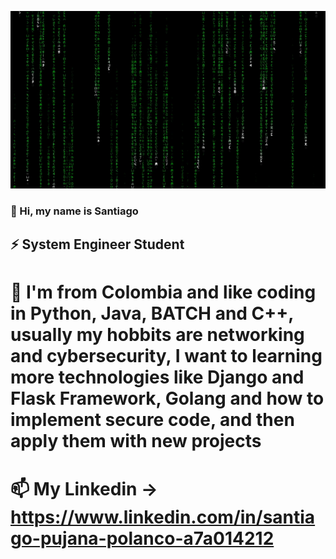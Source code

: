<p align="center">
  <img src="https://raw.githubusercontent.com/ProzTock/ProzTock/master/matrix_code.gif">
</p>

### 👋 Hi, my name is Santiago

## ⚡ System Engineer Student

# 👯 I'm from Colombia and like coding in Python, Java, BATCH and C++, usually my hobbits are networking and cybersecurity, I want to learning more technologies like Django and Flask Framework, Golang and how to implement secure code, and then apply them with new projects

# 📫 My Linkedin -> https://www.linkedin.com/in/santiago-pujana-polanco-a7a014212
